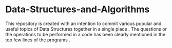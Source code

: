 # Data-Structures-and-Algorithms
This repository is created with an intention to commit various popular and useful topics of Data Structures together in a single place .
The questions or the operations to be performed in a code has been clearly mentioned in the top few lines of the programs .
